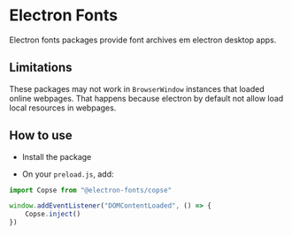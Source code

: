 # Electron Fonts

Electron fonts packages provide font archives em electron desktop apps.

## Limitations

These packages may not work in `BrowserWindow` instances that loaded online webpages. That happens because electron by default not allow load local resources in webpages.

## How to use

* Install the package

* On your `preload.js`, add:

```ts
import Copse from "@electron-fonts/copse"

window.addEventListener("DOMContentLoaded", () => {
    Copse.inject()
})
```